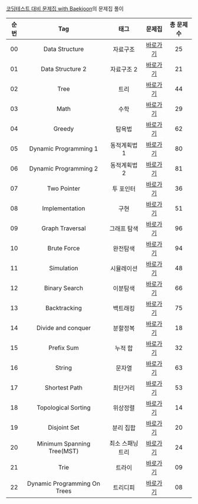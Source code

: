 [코딩테스트 대비 문제집 with Baekjoon](https://github.com/tony9402/baekjoon)의 문제집 풀이

| 순번 | Tag                          | 태그                | 문제집    | 총 문제 수 |
| :--: | :--------------------------: | :-----------------: | :------:  | :------: |
| 00 | Data Structure | 자료구조 | [바로가기](Data_Structure) | 25 |
| 01 | Data Structure 2 | 자료구조 2 | [바로가기](Data_Structure2) | 21 |
| 02 | Tree | 트리 | [바로가기](Tree) | 44 |
| 03 | Math | 수학 | [바로가기](Math) | 29 |
| 04 | Greedy | 탐욕법 | [바로가기](Greedy) | 62 |
| 05 | Dynamic Programming 1 | 동적계획법 1 | [바로가기](Dynamic_Programming1) | 80 |
| 06 | Dynamic Programming 2 | 동적계획법 2 | [바로가기](Dynamic_Programming2) | 81 |
| 07 | Two Pointer | 투 포인터 | [바로가기](Two_Pointer) | 36 |
| 08 | Implementation | 구현 | [바로가기](Implementation) | 51 |
| 09 | Graph Traversal | 그래프 탐색 | [바로가기](Graph_Traversal) | 96 |
| 10 | Brute Force | 완전탐색 | [바로가기](Brute_Force) | 94 |
| 11 | Simulation | 시뮬레이션 | [바로가기](Simulation) | 48 |
| 12 | Binary Search | 이분탐색 | [바로가기](Binary_Search) | 66 |
| 13 | Backtracking | 백트래킹 | [바로가기](Backtracking) | 75 |
| 14 | Divide and conquer | 분할정복 | [바로가기](Divide_and_conquer) | 18 |
| 15 | Prefix Sum | 누적 합 | [바로가기](Prefix_sum) | 32 |
| 16 | String | 문자열 | [바로가기](String) | 63 |
| 17 | Shortest Path | 최단거리 | [바로가기](Shortest_path) | 53 |
| 18 | Topological Sorting | 위상정렬 | [바로가기](Topological_Sorting) | 14 |
| 19 | Disjoint Set | 분리 집합 | [바로가기](Disjoint_Set) | 20 |
| 20 | Minimum Spanning Tree(MST) | 최소 스패닝 트리 | [바로가기](Minimum_spanning_tree) | 24 |
| 21 | Trie | 트라이 | [바로가기](Trie) | 09 |
| 22 | Dynamic Programming On Trees | 트리디피 | [바로가기](Dynamic_programming_on_trees) | 08 |

